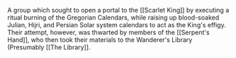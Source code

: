 A group which sought to open a portal to the [[Scarlet King]] by executing a ritual burning of the Gregorian Calendars, while raising up blood-soaked Julian, Hijri, and Persian Solar system calendars to act as the King's effigy. Their attempt, however, was thwarted by members of the [[Serpent's Hand]], who then took their materials to the Wanderer's Library (Presumably [[The Library]].